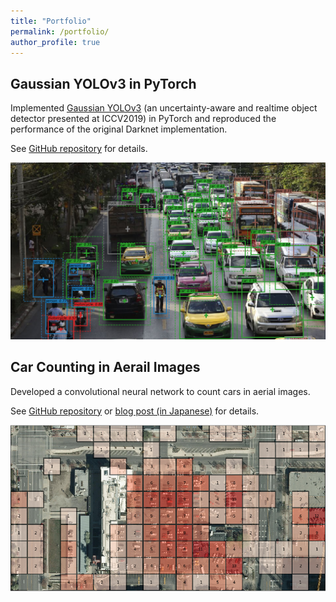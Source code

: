 ```yaml
---
title: "Portfolio"
permalink: /portfolio/
author_profile: true
---
```


## Gaussian YOLOv3 in PyTorch

Implemented [Gaussian YOLOv3](https://arxiv.org/abs/1904.04620) (an uncertainty-aware and realtime object detector presented at ICCV2019) in PyTorch and reproduced the performance of the original Darknet implementation.

See [GitHub repository](https://github.com/motokimura/PyTorch_Gaussian_YOLOv3) for details.

<img src="/images/portfolio_gaussian_yolov3_01.png" width="700">


## Car Counting in Aerail Images

Developed a convolutional neural network to count cars in aerial images.

See [GitHub repository](https://github.com/motokimura/cowc_car_counting) or [blog post (in Japanese)](https://qiita.com/motokimura/items/d155d532a5f1dd02089c) for details.

<img src="/images/portfolio_car_counting_01.png" width="700">
